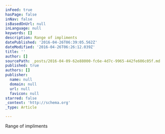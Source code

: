 ```yaml
---
inFeed: true
hasPage: false
inNav: false
isBasedOnUrl: null
inLanguage: null
keywords: []
description: Range of impliments
datePublished: '2016-04-26T06:39:05.562Z'
dateModified: '2016-04-26T06:26:12.039Z'
title: ''
author: []
sourcePath: _posts/2016-04-09-62e88000-fc6e-4d7c-9965-442fe606c05f.md
published: true
authors: []
publisher:
  name: null
  domain: null
  url: null
  favicon: null
starred: false
_context: 'http://schema.org'
_type: Article

---
```

Range of impliments